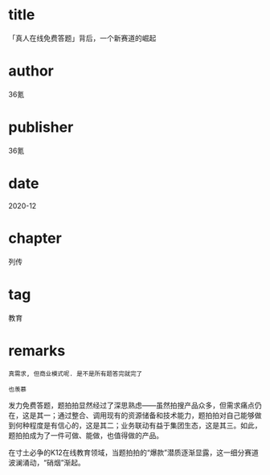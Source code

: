 # title
「真人在线免费答题」背后，一个新赛道的崛起

# author
36氪

# publisher
36氪

# date
2020-12

# chapter
列传

# tag
教育

# remarks
`真需求, 但商业模式呢. 是不是所有题答完就完了`

`也羡慕`

发力免费答题，题拍拍显然经过了深思熟虑——虽然拍搜产品众多，但需求痛点仍在，这是其一；通过整合、调用现有的资源储备和技术能力，题拍拍对自己能够做到何种程度是有信心的，这是其二；业务联动有益于集团生态，这是其三。如此，题拍拍成为了一件可做、能做，也值得做的产品。



在寸土必争的K12在线教育领域，当题拍拍的“爆款”潜质逐渐显露，这一细分赛道波澜涌动，“硝烟”渐起。



